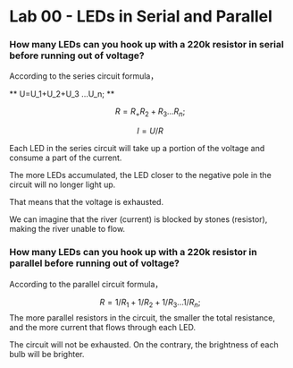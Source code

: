 # Lab 00 - LEDs in Serial and Parallel

### How many LEDs can you hook up with a 220k resistor in serial before running out of voltage?

According to the series circuit formula，

**
U=U_1+U_2+U_3 ...U_n;
**

$$
R=R_+R_2+R_3 ...R_n;
$$

$$
I=U/R
$$

Each LED in the series circuit will take up a portion of the voltage and consume a part of the current. 

The more LEDs accumulated, the LED closer to the negative pole in the circuit will no longer light up.

That means that the voltage is exhausted.

We can imagine that the river (current) is blocked by stones (resistor), making the river unable to flow.



### How many LEDs can you hook up with a 220k resistor in parallel before running out of voltage?

According to the parallel circuit formula，

$$
R=1/R_1+1/R_2+1/R_3 ...1/R_n;
$$
The more parallel resistors in the circuit, the smaller the total resistance, and the more current that flows through each LED.

The circuit will not be exhausted. On the contrary, the brightness of each bulb will be brighter.

